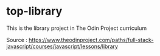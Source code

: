 # top-library

This is the library project in The Odin Project curriculum

Source : https://www.theodinproject.com/paths/full-stack-javascript/courses/javascript/lessons/library
